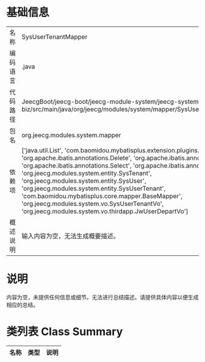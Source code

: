 # 基础信息

|      |      |
|------|------|
| 名称 | SysUserTenantMapper |
| 编码语言 | .java |
| 代码路径 | JeecgBoot/jeecg-boot/jeecg-module-system/jeecg-system-biz/src/main/java/org/jeecg/modules/system/mapper/SysUserTenantMapper.java |
| 包名 | org.jeecg.modules.system.mapper |
| 依赖项 | ['java.util.List', 'com.baomidou.mybatisplus.extension.plugins.pagination.Page', 'org.apache.ibatis.annotations.Delete', 'org.apache.ibatis.annotations.Param', 'org.apache.ibatis.annotations.Select', 'org.apache.ibatis.annotations.Update', 'org.jeecg.modules.system.entity.SysTenant', 'org.jeecg.modules.system.entity.SysUser', 'org.jeecg.modules.system.entity.SysUserTenant', 'com.baomidou.mybatisplus.core.mapper.BaseMapper', 'org.jeecg.modules.system.vo.SysUserTenantVo', 'org.jeecg.modules.system.vo.thirdapp.JwUserDepartVo'] |
| 概述说明 | 输入内容为空，无法生成概要描述。 |

# 说明

内容为空，未提供任何信息或细节。无法进行总结描述。请提供具体内容以便生成相应的总结。

# 类列表 Class Summary

| 名称   | 类型  | 说明 |
|-------|------|-------------|





